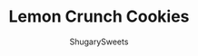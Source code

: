 ---
layout: ../../layouts/MarkdownPostLayout.astro
title: Lemon Crunch Cookies
author: ShugarySweets
pubDate: 2019-01-15
description: "Delicious Lemon Cookies get a boost of extra crunch from lemon Oreos! Chewy lemon cookies with white chocolate chips, these are such a fun and easy treat to bake for family and friends!"
image_url: https://www.shugarysweets.com/wp-content/uploads/2012/12/lemon-crunch-cookies-facebook.jpg
tags: ["Cookies","American"]
calories: 106
protein: 1
carbohydrates: 14
fats: 5
fiber: 0
ingredients: ["1 cup unsalted butter, softened","1 cup granulated sugar","1/2 cup brown sugar","1 package (3 ounce) Instant JELL-O lemon pudding mix","1/2 teaspoon kosher salt","2 large eggs","1 Tablespoon vanilla extract","2 cups all purpose flour","1 teaspoon baking soda","14 lemon Oreos (or lemon sandwich cookies), chopped","1 bag (12 ounce) white chocolate morsels"]
serves: 48
time: "23 minutes"
prepTime: "10 minutes"
instructions: ["In mixing bowl, beat butter with sugars. Add in pudding mix, salt and eggs, mixing until completely combined.","Add in vanilla. Add flour and baking soda, mix completely. Fold in chopped cookies and morsels.","Line a baking sheet with parchment paper. Drop cookie dough by large tablespoon onto cookie sheet. Bake in a 375 degree oven for 10-13 minutes. Remove and cool on wire rack. Store in airtight container for up to one week."]
nutrition: ["106 calories","14 grams carbohydrates","18 milligrams cholesterol","5 grams fat","0 grams fiber","1 grams protein","3 grams saturated fat","63 milligrams sodium","8 grams sugar","0 grams trans fat","1 grams unsaturated fat"]
---